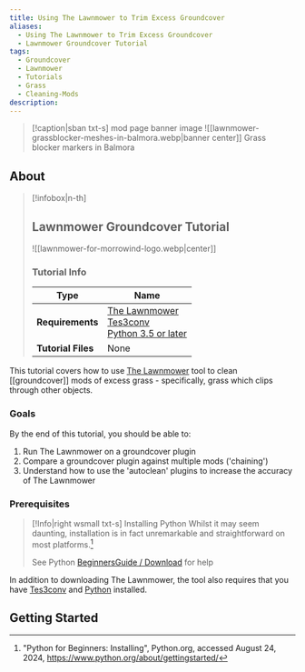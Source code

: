 ```yaml
---
title: Using The Lawnmower to Trim Excess Groundcover
aliases:
  - Using The Lawnmower to Trim Excess Groundcover
  - Lawnmower Groundcover Tutorial
tags:
  - Groundcover
  - Lawnmower
  - Tutorials
  - Grass
  - Cleaning-Mods
description:
---
```

> [!caption|sban txt-s] mod page banner image
> ![[lawnmower-grassblocker-meshes-in-balmora.webp|banner center]]
> Grass blocker markers in Balmora

## About

> [!infobox|n-th]
> 
> ## Lawnmower Groundcover Tutorial
> 
> ![[lawnmower-for-morrowind-logo.webp|center]]
> 
> ### Tutorial Info
> 
> | Type | Name |
> | --- | --- |
> | **Requirements** | [The Lawnmower](https://www.nexusmods.com/morrowind/mods/53034)<br>[Tes3conv](https://github.com/Greatness7/tes3conv)<br>[Python 3.5 or later](https://www.python.org/) |
> | **Tutorial Files** | None |

This tutorial covers how to use [The Lawnmower](https://www.nexusmods.com/morrowind/mods/53034) tool to clean [[groundcover]] mods of excess grass - specifically, grass which clips through other objects.

### Goals

By the end of this tutorial, you should be able to:

1. Run The Lawnmower on a groundcover plugin
2. Compare a groundcover plugin against multiple mods ('chaining')
3. Understand how to use the 'autoclean' plugins to increase the accuracy of The Lawnmower

### Prerequisites

> [!Info|right wsmall txt-s] Installing Python
> Whilst it may seem daunting, installation is in fact unremarkable and straightforward on most platforms.[^1] 
> 
> See Python [BeginnersGuide / Download](https://wiki.python.org/moin/BeginnersGuide/Download) for help

In addition to downloading The Lawnmower, the tool also requires that you have [Tes3conv](https://github.com/Greatness7/tes3conv) and [Python](https://www.python.org/) installed.

## Getting Started




[^1]: "Python for Beginners: Installing", Python.org, accessed August 24, 2024, https://www.python.org/about/gettingstarted/